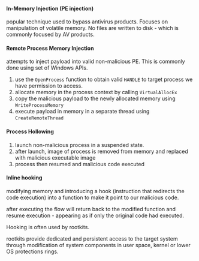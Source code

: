 
#### In-Memory Injection (PE injection)

popular technique used to bypass antivirus products. Focuses on manipulation of volatile memory. No files are written to disk - which is commonly focused by AV products.

#### Remote Process Memory Injection

attempts to inject payload into valid non-malicious PE. This is commonly done using set of Windows APIs.
1. use the `OpenProcess` function to obtain valid `HANDLE` to target process we have permission to access.
2. allocate memory in the process context by calling `VirtualAllocEx`
3. copy the malicious payload to the newly allocated memory using `WriteProcessMemory`
4. execute payload in memory in a separate thread using `CreateRemoteThread`

#### Process Hollowing

1. launch non-malicious process in a suspended state.
2. after launch, image of process is removed from memory and replaced with malicious executable image
3. process then resumed and malicious code executed

#### Inline hooking

modifying memory and introducing a hook (instruction that redirects the code execution) into a function to make it point to our malicious code.

after executing the flow will return back to the modified function and resume execution - appearing as if only the original code had executed. 

Hooking is often used by rootkits.

rootkits provide dedicated and persistent access to the target system through modification of system components in user space, kernel or lower OS protections rings.
